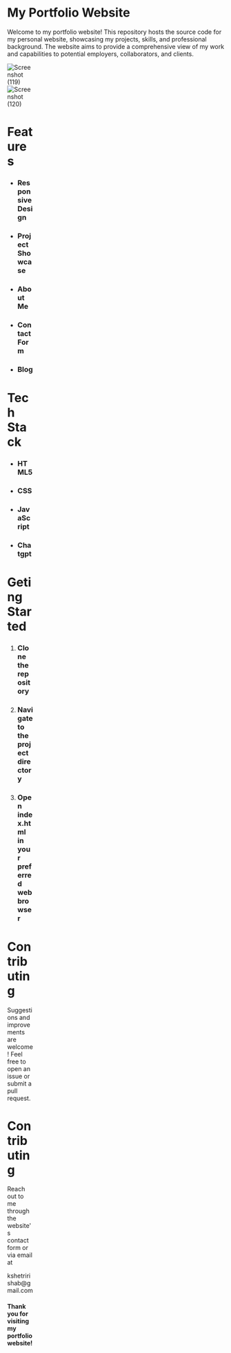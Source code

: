 <h1>My Portfolio Website</h1>
Welcome to my portfolio website! This repository hosts the source code for my personal website, showcasing my projects, skills, and professional background. The website aims to provide a comprehensive view of my work and capabilities to potential employers, collaborators, and clients.
<div style="width:60px ; height:60px">
  
![Screenshot (119)](https://github.com/Risabkshetri/Portfolio-website/assets/155343200/0401a539-9e0a-4bb9-aa72-db6f0888460a)
![Screenshot (120)](https://github.com/Risabkshetri/Portfolio-website/assets/155343200/0d41805b-f88a-4c4d-bfd4-b14fccc0b3da)

<h1>Features</h1>
<ul>
  <li><h3>Responsive Design</h3></li>
  <li><h3>Project Showcase</h3></li>
  <li><h3>About Me</h3></li>
  <li><h3>Contact Form</h3></li>
  <li><h3>Blog</h3></li>
</ul>
<h1>Tech Stack</h1>
<ul>
  <li><h3>HTML5</h3></li>
  <li><h3>CSS</h3></li>
  <li><h3>JavaScript</h3></li>
  <li><h3>Chatgpt</h3></li>
</ul>
<h1>Geting Started</h1>
<ol>
  <li><h3>Clone the repository</h3></li>
  <li><h3>Navigate to the project directory</h3></li>
  <li><h3>Open index.html in your preferred web browser</h3></li>
</ol>
<h1>Contributing</h1>
Suggestions and improvements are welcome! Feel free to open an issue or submit a pull request.
<h1>Contributing</h1>
Reach out to me through the website's contact form or via email at 
<p> kshetririshab@gmail.com </p>
<h4>Thank you for visiting my portfolio website!</h4>
